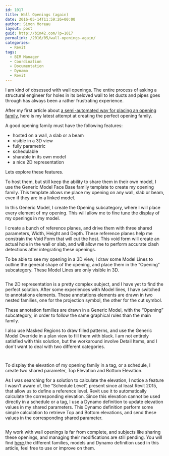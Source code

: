 ```yaml
---
id: 1017
title: Wall Openings (again)
date: 2016-05-14T11:59:26+00:00
author: Simon Moreau
layout: post
guid: http://bim42.com/?p=1017
permalink: /2016/05/wall-openings-again/
categories:
  - Revit
tags:
  - BIM Manager
  - Coordination
  - Documentation
  - Dynamo
  - Revit
---
```

I am kind of obsessed with wall openings. The entire process of asking a structural engineer for holes in its beloved wall to let ducts and pipes goes through has always been a rather frustrating experience.

After my first article about [a semi-automated way for placing an opening family](http://bim42.com/2015/06/wall-openings/), here is my latest attempt at creating the perfect opening family.

A good opening family must have the following features:

  * hosted on a wall, a slab or a beam
  * visible in a 3D view
  * fully parametric
  * schedulable
  * sharable in its own model
  * a nice 2D representation

Lets explore these features.

To host them, but still keep the ability to share them in their own model, I use the Generic Model Face Base family template to create my opening family. This template allows me place my opening on any wall, slab or beam, even if they are in a linked model.

In this Generic Model, I create the Opening subcategory, where I will place every element of my opening. This will allow me to fine tune the display of my openings in my model.

I create a bunch of reference planes, and drive them with three shared parameters, Width, Height and Depth. These reference planes help me constrain the Void Form that will cut the host. This void form will create an actual hole in the wall or slab, and will allow me to perform accurate clash detections after integrating these openings.

To be able to see my opening in a 3D view, I draw some Model Lines to outline the general shape of the opening, and place them in the &#8220;Opening&#8221; subcategory. These Model Lines are only visible in 3D.

![<img class="aligncenter size-full wp-image-1018" src="http://bim42.com/wp-content/uploads/2016/05/3D-View.png" alt="3D View" width="1012" height="940" srcset="https://bim42.com/wp-content/uploads/2016/05/3D-View.png 1012w, https://bim42.com/wp-content/uploads/2016/05/3D-View-300x279.png 300w, https://bim42.com/wp-content/uploads/2016/05/3D-View-768x713.png 768w, https://bim42.com/wp-content/uploads/2016/05/3D-View-323x300.png 323w" sizes="(max-width: 1012px) 100vw, 1012px" />](http://bim42.com/wp-content/uploads/2016/05/3D-View.png)

The 2D representation is a pretty complex subject, and I have yet to find the perfect solution. After some experiences with Model lines, I have switched to annotations elements. These annotations elements are drawn in two nested families, one for the projection symbol, the other for the cut symbol.

These annotation families are drawn in a Generic Model, with the &#8220;Opening&#8221; subcategory, in order to follow the same graphical rules than the main family.

I also use Masked Regions to draw filled patterns, and use the Generic Model Override in a plan view to fill them with black. I am not entirely satisfied with this solution, but the workaround involve Detail Items, and I don't want to deal with two different categories.

![<img class="aligncenter size-large wp-image-1020" src="http://bim42.com/wp-content/uploads/2016/05/Plan-1024x528.png" alt="Plan" width="584" height="301" srcset="https://bim42.com/wp-content/uploads/2016/05/Plan-1024x528.png 1024w, https://bim42.com/wp-content/uploads/2016/05/Plan-300x155.png 300w, https://bim42.com/wp-content/uploads/2016/05/Plan-768x396.png 768w, https://bim42.com/wp-content/uploads/2016/05/Plan-500x258.png 500w, https://bim42.com/wp-content/uploads/2016/05/Plan.png 1453w" sizes="(max-width: 584px) 100vw, 584px" />](http://bim42.com/wp-content/uploads/2016/05/Plan.png)![<img class="aligncenter size-large wp-image-1021" src="http://bim42.com/wp-content/uploads/2016/05/Section-1-1024x487.png" alt="Section 1" width="584" height="278" srcset="https://bim42.com/wp-content/uploads/2016/05/Section-1-1024x487.png 1024w, https://bim42.com/wp-content/uploads/2016/05/Section-1-300x143.png 300w, https://bim42.com/wp-content/uploads/2016/05/Section-1-768x366.png 768w, https://bim42.com/wp-content/uploads/2016/05/Section-1-500x238.png 500w, https://bim42.com/wp-content/uploads/2016/05/Section-1.png 1397w" sizes="(max-width: 584px) 100vw, 584px" />](http://bim42.com/wp-content/uploads/2016/05/Section-1.png)

![<img class="aligncenter size-large wp-image-1022" src="http://bim42.com/wp-content/uploads/2016/05/Section-2-1024x887.png" alt="Section 2" width="584" height="506" srcset="https://bim42.com/wp-content/uploads/2016/05/Section-2-1024x887.png 1024w, https://bim42.com/wp-content/uploads/2016/05/Section-2-300x260.png 300w, https://bim42.com/wp-content/uploads/2016/05/Section-2-768x666.png 768w, https://bim42.com/wp-content/uploads/2016/05/Section-2-346x300.png 346w, https://bim42.com/wp-content/uploads/2016/05/Section-2.png 1147w" sizes="(max-width: 584px) 100vw, 584px" />](http://bim42.com/wp-content/uploads/2016/05/Section-2.png)

To display the elevation of my opening family in a tag, or a schedule, I create two shared parameter, Top Elevation and Bottom Elevation.

As I was searching for a solution to calculate the elevation, I notice a feature I wasn't aware of, the &#8220;Schedule Level&#8221;, present since at least Revit 2015, that allow us to define a reference level. Revit use it to automatically calculate the corresponding elevation. Since this elevation cannot be used directly in a schedule or a tag, I use a Dynamo definition to update elevation values in my shared parameters. This Dynamo definition perform some simple calculation to retrieve Top and Bottom elevations, and send these values in the corresponding shared parameter.

![<img class="aligncenter size-large wp-image-1019" src="http://bim42.com/wp-content/uploads/2016/05/Dynamo-1024x204.png" alt="Dynamo" width="584" height="116" srcset="https://bim42.com/wp-content/uploads/2016/05/Dynamo-1024x204.png 1024w, https://bim42.com/wp-content/uploads/2016/05/Dynamo-300x60.png 300w, https://bim42.com/wp-content/uploads/2016/05/Dynamo-768x153.png 768w, https://bim42.com/wp-content/uploads/2016/05/Dynamo-500x99.png 500w" sizes="(max-width: 584px) 100vw, 584px" />](http://bim42.com/wp-content/uploads/2016/05/Dynamo.png)

My work with wall openings is far from complete, and subjects like sharing these openings, and managing their modifications are still pending. You will find [here ](https://drive.google.com/folderview?id=0B_fvbfIWQ5JJVWU5MjdvQ1dXd00&usp=sharing)the different families, models and Dynamo definition used in this article, feel free to use or improve on them.